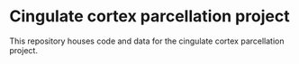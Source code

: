# Cingulate cortex parcellation project

This repository houses code and data for the cingulate cortex parcellation project.